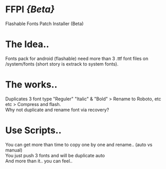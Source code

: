 # FFPI *{Beta}*
Flashable Fonts Patch Installer (Beta)

# The Idea..
Fonts pack for android (flashable) need more than 3 .ttf font files on /system/fonts (short story is extrack to system fonts).

# The works..
Duplicates 3 font type "Reguler" "Italic" & "Bold" > Rename to Roboto, etc etc > Compress and flash.<br />
Why not duplicate and rename font via recovery? 

# Use Scripts..
You can get more than time to copy one by one and rename.. (auto vs manual)<br />
You just push 3 fonts and will be duplicate auto<br />
And more than it.. you can feel..

